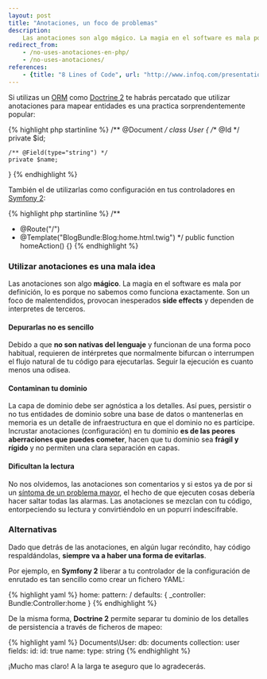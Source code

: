 ```yaml
---
layout: post
title: "Anotaciones, un foco de problemas"
description:
    Las anotaciones son algo mágico. La magia en el software es mala por definición, lo es porque no sabemos como funciona exactamente. Son un foco de malentendidos, provocan inesperados side effects y dependen de interpretes de terceros.
redirect_from:
    - /no-uses-anotaciones-en-php/
    - /no-uses-anotaciones/
references:
    - {title: "8 Lines of Code", url: "http://www.infoq.com/presentations/8-lines-code-refactoring"}
---
```


Si utilizas un [ORM](http://en.wikipedia.org/wiki/Object-relational_mapping) como [Doctrine 2](http://www.doctrine-project.org/) te habrás percatado que utilizar anotaciones para mapear entidades es una practica sorprendentemente popular:

{% highlight php startinline %}
/** @Document */
class User
{
    /** @Id */
    private $id;

    /** @Field(type="string") */
    private $name;
}
{% endhighlight %}

También el de utilizarlas como configuración en tus controladores en [Symfony 2](http://symfony.com/):

{% highlight php startinline %}
/**
 * @Route("/")
 * @Template("BlogBundle:Blog:home.html.twig")
 */
public function homeAction() {}
{% endhighlight %}

### Utilizar anotaciones es una mala idea
Las anotaciones son algo **mágico**. La magia en el software es mala por definición, lo es porque no sabemos como funciona exactamente. Son un foco de malentendidos, provocan inesperados **side effects** y dependen de interpretes de terceros.

#### Depurarlas no es sencillo
Debido a que **no son nativas del lenguaje** y funcionan de una forma poco habitual, requieren de intérpretes que normalmente bifurcan o interrumpen el flujo natural de tu código para ejecutarlas. Seguir la ejecución es cuanto menos una odisea.

#### Contaminan tu dominio
La capa de dominio debe ser agnóstica a los detalles. Así pues, persistir o no tus entidades de dominio sobre una base de datos o mantenerlas en memoria es un detalle de infraestructura en que el dominio no es partícipe. Incrustar anotaciones (configuración) en tu dominio **es de las peores aberraciones que puedes cometer**, hacen que tu dominio sea **frágil y rígido** y no permiten una clara separación en capas.

#### Dificultan la lectura
No nos olvidemos, las anotaciones son comentarios y si estos ya de por si un [síntoma de un problema mayor](/comentar-codigo-una-mala-idea/), el hecho de que ejecuten cosas debería hacer saltar todas las alarmas. Las anotaciones se mezclan con tu código, entorpeciendo su lectura y convirtiéndolo en un popurrí indescifrable.

### Alternativas
Dado que detrás de las anotaciones, en algún lugar recóndito, hay código respaldándolas, **siempre va a haber una forma de evitarlas**.

Por ejemplo, en **Symfony 2** liberar a tu controlador de la configuración de enrutado es tan sencillo como crear un fichero YAML:

{% highlight yaml %}
home:
    pattern: /
    defaults: { _controller: Bundle:Controller:home }
{% endhighlight %}

De la misma forma, **Doctrine 2** permite separar tu dominio de los detalles de persistencia a través de ficheros de mapeo:

{% highlight yaml %}
Documents\User:
    db: documents
    collection: user
    fields:
        id:
            id: true
        name:
            type: string
{% endhighlight %}

¡Mucho mas claro! A la larga te aseguro que lo agradecerás.
